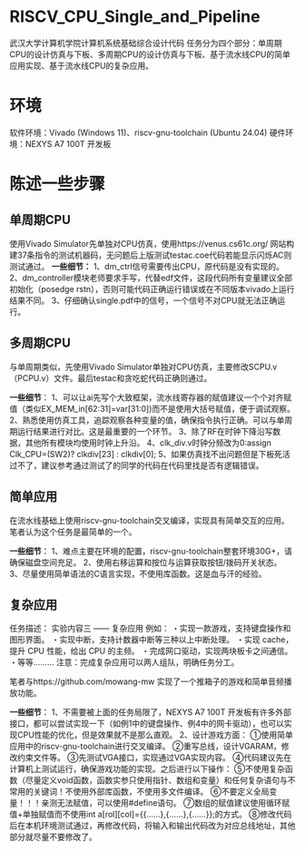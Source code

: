 # RISCV_CPU_Single_and_Pipeline
 武汉大学计算机学院计算机系统基础综合设计代码
任务分为四个部分：单周期CPU的设计仿真与下板、多周期CPU的设计仿真与下板、基于流水线CPU的简单应用实现、基于流水线CPU的复杂应用。
# 环境
软件环境：Vivado (Windows 11)、riscv-gnu-toolchain (Ubuntu 24.04)
硬件环境：NEXYS A7 100T 开发板
# 陈述一些步骤
## 单周期CPU
使用Vivado Simulator先单独对CPU仿真，使用https://venus.cs61c.org/ 网站构建37条指令的测试机器码，无问题后上版测试testac.coe代码若能显示闪烁AC则测试通过。
**一些细节：**
1、dm_ctrl信号需要传出CPU，原代码是没有实现的。
2、dm_controller模块老师要求手写，代替edf文件，这段代码所有变量建议全部初始化（posedge rstn），否则可能代码正确运行错误或在不同版本vivado上运行结果不同。
3、仔细确认single.pdf中的信号，一个信号不对CPU就无法正确运行。
## 多周期CPU
与单周期类似，先使用Vivado Simulator单独对CPU仿真，主要修改SCPU.v（PCPU.v）文件。最后testac和贪吃蛇代码正确则通过。

**一些细节**：
1、可以让ai先写个大致框架，流水线寄存器的赋值建议一个个对齐赋值（类似EX_MEM_in[62:31]=var[31:0])而不是使用大括号赋值，便于调试观察。
2、熟悉使用仿真工具，追踪观察各种变量的值，确保指令执行正确。可以与单周期运行结果进行对比。这是最重要的一个环节。
3、除了RF在时钟下降沿写数据，其他所有模块均使用时钟上升沿。
4、clk_div.v时钟分频改为0:assign Clk_CPU=(SW2)? clkdiv[23] : clkdiv[0];
5、如果仿真找不出问题但是下板死活过不了，建议参考通过测试了的同学的代码在代码里找是否有逻辑错误。

## 简单应用
在流水线基础上使用riscv-gnu-toolchain交叉编译，实现具有简单交互的应用。笔者认为这个任务是最简单的一个。

**一些细节**：
1、难点主要在环境的配置，riscv-gnu-toolchain整套环境30G+，请确保磁盘空间充足。
2、使用右移运算和按位与运算获取按钮/拨码开关状态。
3、尽量使用简单语法的C语言实现，不使用库函数。这是血与汗的经验。

## 复杂应用
任务描述：
实验内容三 —— 复杂应用
例如：
・实现一款游戏，支持键盘操作和图形界面。
・实现中断，支持计数器中断等三种以上中断处理。
・实现 cache，提升 CPU 性能，给出 CPU 的主频。
・完成网口驱动，实现两块板卡之间通信。
・等等………
注意：完成复杂应用可以两人组队，明确任务分工。

笔者与https://github.com/mowang-mw 实现了一个推箱子的游戏和简单音频播放功能。

**一些细节**：
1、不需要被上面的任务局限了，NEXYS A7 100T 开发板有许多外部接口，都可以尝试实现一下（如例1中的键盘操作、例4中的网卡驱动），也可以实现CPU性能的优化，但是效果就不是那么直观。
2、设计游戏方面：
①使用简单应用中的riscv-gnu-toolchain进行交叉编译。
②重写总线，设计VGARAM，修改约束文件等。
③先测试VGA接口，实现通过VGA实现内容。
④代码建议先在计算机上测试运行，确保游戏功能的实现。之后进行以下操作：
⑤不使用复杂函数（尽量定义void函数，函数实参只使用指针、数组和变量）和任何复杂语句与不常用的关键词！不使用外部库函数，不使用多文件编译。
⑥不要定义全局变量！！！亲测无法赋值，可以使用#define语句。
⑦数组的赋值建议使用循环赋值+单独赋值而不使用int a[rol][col]={{……},{……},{……}};的方式。
⑧修改代码后在本机环境测试通过，再修改代码，将输入和输出代码改为对应总线地址，其他部分就尽量不要修改了。
